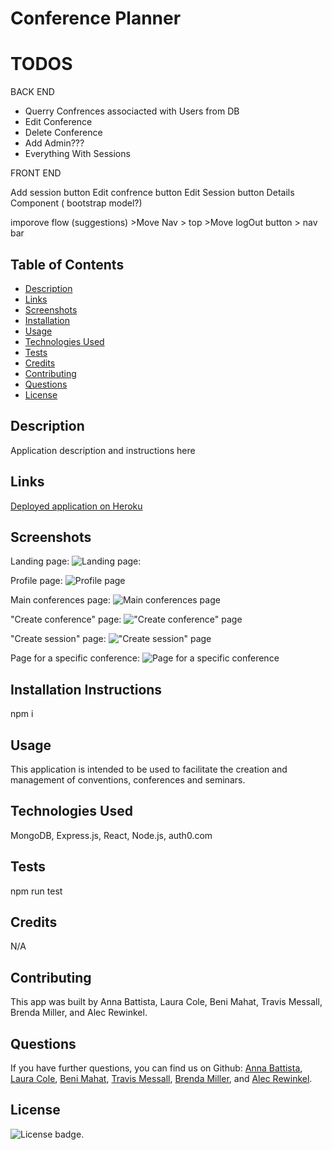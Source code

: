 # Conference Planner

# TODOS


BACK END
- Querry Confrences associacted with Users from DB
- Edit Conference
- Delete Conference
- Add Admin???
- Everything With Sessions

FRONT END 

Add session button
Edit confrence button
Edit Session button
Details Component ( bootstrap model?)

imporove flow (suggestions)
        >Move Nav > top
        >Move logOut button > nav bar



## Table of Contents

* [Description](#description)
* [Links](#links)
* [Screenshots](#screenshots)
* [Installation](#installation)
* [Usage](#usage)
* [Technologies Used](#technologies)
* [Tests](#tests)
* [Credits](#credits)
* [Contributing](#contributing)
* [Questions](#questions)
* [License](#license)

## Description

Application description and instructions here

## Links

[Deployed application on Heroku](https://conference-planner.herokuapp.com/)

## Screenshots

Landing page:
![Landing page:](public/assets/#)

Profile page:
![Profile page](public/assets/#)

Main conferences page:
![Main conferences page](public/assets/#)

"Create conference" page:
!["Create conference" page](public/assets/#)

"Create session" page:
!["Create session" page](public/assets/#)

Page for a specific conference:
![Page for a specific conference](public/assets/#)


## Installation Instructions

npm i

## Usage

This application is intended to be used to facilitate the creation and management of conventions, conferences and seminars.

## Technologies Used

MongoDB, Express.js, React, Node.js, auth0.com

## Tests

npm run test

## Credits

N/A

## Contributing

This app was built by Anna Battista, Laura Cole, Beni Mahat, Travis Messall, Brenda Miller, and Alec Rewinkel.

## Questions

If you have further questions, you can find us on Github: [Anna Battista](https://github.com/abattista24), [Laura Cole](https://github.com/LauraCole1900), [Beni Mahat](https://github.com/benimahat1291), [Travis Messall](https://github.com/tmessall), [Brenda Miller](https://github.com/millerbee), and [Alec Rewinkel](https://github.com/arewinkl).

## License

![License badge](https://img.shields.io/badge/license-MIT-brightgreen).